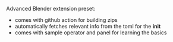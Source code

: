 Advanced Blender extension preset:
- comes with github action for building zips
- automatically fetches relevant info from the toml for the __init__
- comes with sample operator and panel for learning the basics

